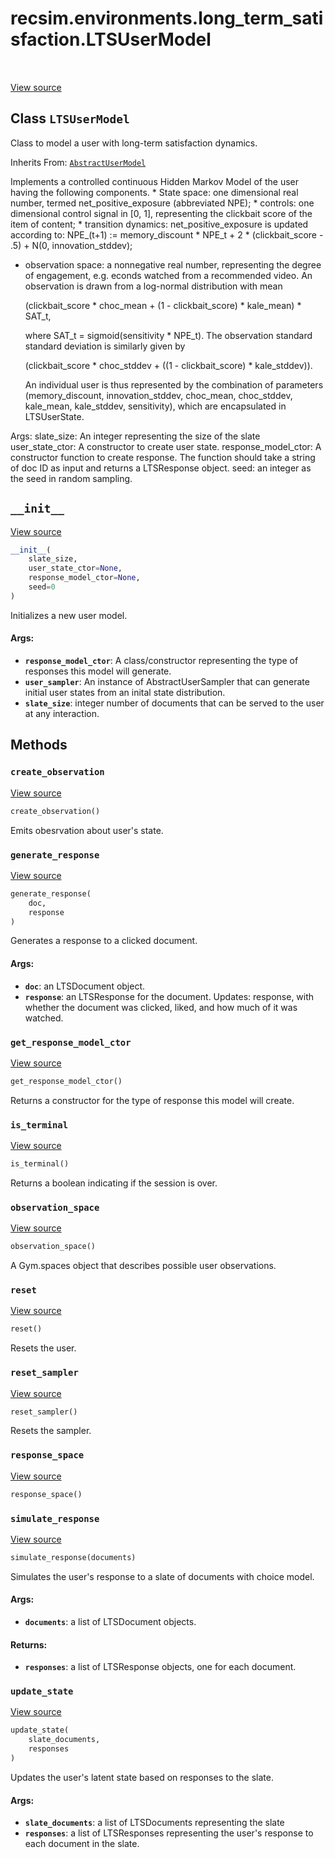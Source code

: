 <div itemscope itemtype="http://developers.google.com/ReferenceObject">
<meta itemprop="name" content="recsim.environments.long_term_satisfaction.LTSUserModel" />
<meta itemprop="path" content="Stable" />
<meta itemprop="property" content="__init__"/>
<meta itemprop="property" content="create_observation"/>
<meta itemprop="property" content="generate_response"/>
<meta itemprop="property" content="get_response_model_ctor"/>
<meta itemprop="property" content="is_terminal"/>
<meta itemprop="property" content="observation_space"/>
<meta itemprop="property" content="reset"/>
<meta itemprop="property" content="reset_sampler"/>
<meta itemprop="property" content="response_space"/>
<meta itemprop="property" content="simulate_response"/>
<meta itemprop="property" content="update_state"/>
</div>

# recsim.environments.long_term_satisfaction.LTSUserModel

<table class="tfo-notebook-buttons tfo-api" align="left">
</table>

<a target="_blank" href="https://github.com/google-research/recsim/tree/master/recsim/environments/long_term_satisfaction.py">View
source</a>

## Class `LTSUserModel`

Class to model a user with long-term satisfaction dynamics.

Inherits From: [`AbstractUserModel`](../../../recsim/user/AbstractUserModel.md)

<!-- Placeholder for "Used in" -->

Implements a controlled continuous Hidden Markov Model of the user having the
following components. * State space: one dimensional real number, termed
net_positive_exposure (abbreviated NPE); * controls: one dimensional control
signal in [0, 1], representing the clickbait score of the item of content; *
transition dynamics: net_positive_exposure is updated according to: NPE_(t+1) :=
memory_discount * NPE_t + 2 * (clickbait_score - .5) + N(0, innovation_stddev);
* observation space: a nonnegative real number, representing the degree of
engagement, e.g. econds watched from a recommended video. An observation is
drawn from a log-normal distribution with mean

    (clickbait_score * choc_mean
                    + (1 - clickbait_score) * kale_mean) * SAT_t,

    where SAT_t = sigmoid(sensitivity * NPE_t). The observation standard
    standard deviation is similarly given by

    (clickbait_score * choc_stddev + ((1 - clickbait_score) * kale_stddev)).

    An individual user is thus represented by the combination of parameters
    (memory_discount, innovation_stddev, choc_mean, choc_stddev, kale_mean,
    kale_stddev, sensitivity), which are encapsulated in LTSUserState.

Args: slate_size: An integer representing the size of the slate user_state_ctor:
A constructor to create user state. response_model_ctor: A constructor function
to create response. The function should take a string of doc ID as input and
returns a LTSResponse object. seed: an integer as the seed in random sampling.

<h2 id="__init__"><code>__init__</code></h2>

<a target="_blank" href="https://github.com/google-research/recsim/tree/master/recsim/environments/long_term_satisfaction.py">View
source</a>

```python
__init__(
    slate_size,
    user_state_ctor=None,
    response_model_ctor=None,
    seed=0
)
```

Initializes a new user model.

#### Args:

*   <b>`response_model_ctor`</b>: A class/constructor representing the type of
    responses this model will generate.
*   <b>`user_sampler`</b>: An instance of AbstractUserSampler that can generate
    initial user states from an inital state distribution.
*   <b>`slate_size`</b>: integer number of documents that can be served to the
    user at any interaction.

## Methods

<h3 id="create_observation"><code>create_observation</code></h3>

<a target="_blank" href="https://github.com/google-research/recsim/tree/master/recsim/user.py">View
source</a>

```python
create_observation()
```

Emits obesrvation about user's state.

<h3 id="generate_response"><code>generate_response</code></h3>

<a target="_blank" href="https://github.com/google-research/recsim/tree/master/recsim/environments/long_term_satisfaction.py">View
source</a>

```python
generate_response(
    doc,
    response
)
```

Generates a response to a clicked document.

#### Args:

*   <b>`doc`</b>: an LTSDocument object.
*   <b>`response`</b>: an LTSResponse for the document. Updates: response, with
    whether the document was clicked, liked, and how much of it was watched.

<h3 id="get_response_model_ctor"><code>get_response_model_ctor</code></h3>

<a target="_blank" href="https://github.com/google-research/recsim/tree/master/recsim/user.py">View
source</a>

```python
get_response_model_ctor()
```

Returns a constructor for the type of response this model will create.

<h3 id="is_terminal"><code>is_terminal</code></h3>

<a target="_blank" href="https://github.com/google-research/recsim/tree/master/recsim/environments/long_term_satisfaction.py">View
source</a>

```python
is_terminal()
```

Returns a boolean indicating if the session is over.

<h3 id="observation_space"><code>observation_space</code></h3>

<a target="_blank" href="https://github.com/google-research/recsim/tree/master/recsim/user.py">View
source</a>

```python
observation_space()
```

A Gym.spaces object that describes possible user observations.

<h3 id="reset"><code>reset</code></h3>

<a target="_blank" href="https://github.com/google-research/recsim/tree/master/recsim/user.py">View
source</a>

```python
reset()
```

Resets the user.

<h3 id="reset_sampler"><code>reset_sampler</code></h3>

<a target="_blank" href="https://github.com/google-research/recsim/tree/master/recsim/user.py">View
source</a>

```python
reset_sampler()
```

Resets the sampler.

<h3 id="response_space"><code>response_space</code></h3>

<a target="_blank" href="https://github.com/google-research/recsim/tree/master/recsim/user.py">View
source</a>

```python
response_space()
```

<h3 id="simulate_response"><code>simulate_response</code></h3>

<a target="_blank" href="https://github.com/google-research/recsim/tree/master/recsim/environments/long_term_satisfaction.py">View
source</a>

```python
simulate_response(documents)
```

Simulates the user's response to a slate of documents with choice model.

#### Args:

*   <b>`documents`</b>: a list of LTSDocument objects.

#### Returns:

*   <b>`responses`</b>: a list of LTSResponse objects, one for each document.

<h3 id="update_state"><code>update_state</code></h3>

<a target="_blank" href="https://github.com/google-research/recsim/tree/master/recsim/environments/long_term_satisfaction.py">View
source</a>

```python
update_state(
    slate_documents,
    responses
)
```

Updates the user's latent state based on responses to the slate.

#### Args:

*   <b>`slate_documents`</b>: a list of LTSDocuments representing the slate
*   <b>`responses`</b>: a list of LTSResponses representing the user's response
    to each document in the slate.
